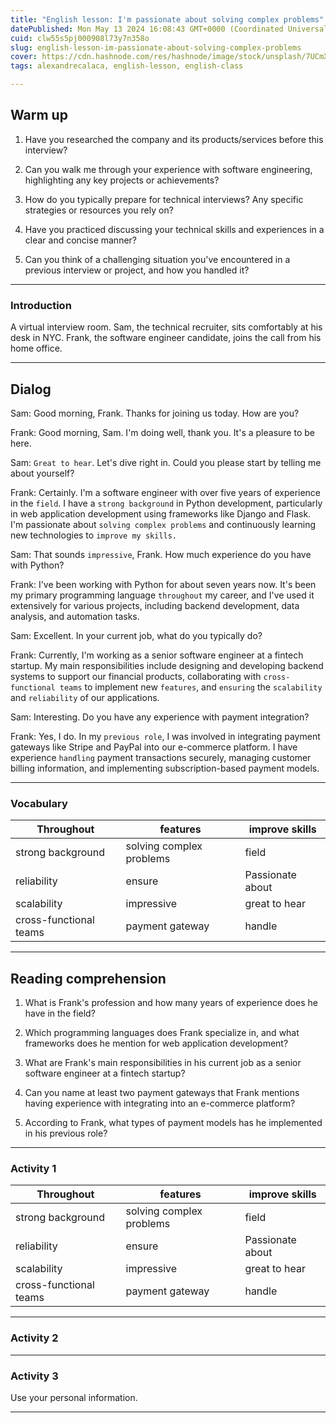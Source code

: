 ```yaml
---
title: "English lesson: I'm passionate about solving complex problems"
datePublished: Mon May 13 2024 16:08:43 GMT+0000 (Coordinated Universal Time)
cuid: clw55s5pj000908l73y7n358o
slug: english-lesson-im-passionate-about-solving-complex-problems
cover: https://cdn.hashnode.com/res/hashnode/image/stock/unsplash/7UCmXtyg1CQ/upload/a6cfb679f90d81b6b6db138b2ca18e44.jpeg
tags: alexandrecalaca, english-lesson, english-class

---
```


## Warm up

1. Have you researched the company and its products/services before this interview?
    
2. Can you walk me through your experience with software engineering, highlighting any key projects or achievements?
    
3. How do you typically prepare for technical interviews? Any specific strategies or resources you rely on?
    
4. Have you practiced discussing your technical skills and experiences in a clear and concise manner?
    
5. Can you think of a challenging situation you've encountered in a previous interview or project, and how you handled it?
    

---

### Introduction

A virtual interview room. Sam, the technical recruiter, sits comfortably at his desk in NYC. Frank, the software engineer candidate, joins the call from his home office.

---

## Dialog

Sam: Good morning, Frank. Thanks for joining us today. How are you?

Frank: Good morning, Sam. I'm doing well, thank you. It's a pleasure to be here.

Sam: `Great to hear`. Let's dive right in. Could you please start by telling me about yourself?

Frank: Certainly. I'm a software engineer with over five years of experience in the `field`. I have a `strong background` in Python development, particularly in web application development using frameworks like Django and Flask. I'm passionate about `solving complex problems` and continuously learning new technologies to `improve my skills.`

Sam: That sounds `impressive`, Frank. How much experience do you have with Python?

Frank: I've been working with Python for about seven years now. It's been my primary programming language `throughout` my career, and I've used it extensively for various projects, including backend development, data analysis, and automation tasks.

Sam: Excellent. In your current job, what do you typically do?

Frank: Currently, I'm working as a senior software engineer at a fintech startup. My main responsibilities include designing and developing backend systems to support our financial products, collaborating with `cross-functional teams` to implement new `features`, and `ensuring` the `scalability` and `reliability` of our applications.

Sam: Interesting. Do you have any experience with payment integration?

Frank: Yes, I do. In my `previous role`, I was involved in integrating payment gateways like Stripe and PayPal into our e-commerce platform. I have experience `handling` payment transactions securely, managing customer billing information, and implementing subscription-based payment models.

---

### Vocabulary

| Throughout | **features** | improve skills |
| --- | --- | --- |
| strong background | solving complex problems | field |
| reliability | ensure | Passionate about |
| scalability | impressive | great to hear |
| cross-functional teams | payment gateway | handle |

---

## Reading comprehension

1. What is Frank's profession and how many years of experience does he have in the field?
    
2. Which programming languages does Frank specialize in, and what frameworks does he mention for web application development?
    
3. What are Frank's main responsibilities in his current job as a senior software engineer at a fintech startup?
    
4. Can you name at least two payment gateways that Frank mentions having experience with integrating into an e-commerce platform?
    
5. According to Frank, what types of payment models has he implemented in his previous role?
    

---

### Activity 1

| Throughout | **features** | improve skills |
| --- | --- | --- |
| strong background | solving complex problems | field |
| reliability | ensure | Passionate about |
| scalability | impressive | great to hear |
| cross-functional teams | payment gateway | handle |

---

### Activity 2

---

### Activity 3

Use your personal information.

---
